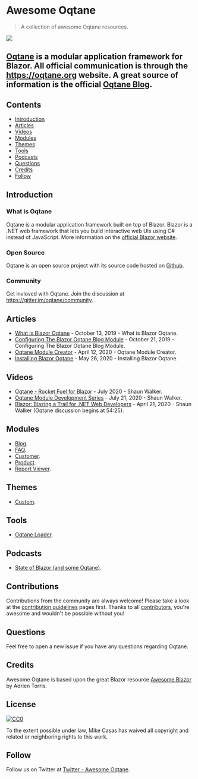 # Awesome Oqtane


> A collection of awesome Oqtane resources.


[<img src="https://github.com/oqtane/framework/blob/master/oqtane.png?raw=true">](https://oqtane.org)

## [Oqtane](https://oqtane.org) is a modular application framework for Blazor. All official communication is through the https://oqtane.org website. A great source of information is the official [Oqtane Blog](https://www.oqtane.org/Resources/Blog).


## Contents
* [Introduction](#introduction)
* [Articles](#articles)
* [Videos](#videos)
* [Modules](#modules)
* [Themes](#themes)
* [Tools](#tools)
* [Podcasts](#podcasts)
* [Questions](#questions)
* [Credits](#credits)
* [Follow](#follow)

## Introduction

### What is Oqtane
Oqtane is a modular application framework built on top of Blazor. Blazor is a .NET web framework that lets you build interactive web UIs using C# instead of JavaScript. More information on the [official Blazor website](https://blazor.net).

### Open Source
Oqtane is an open source project with its source code hosted on [Github](https://github.com/oqtane/oqtane.framework).

### Community
Get invloved with Oqtane. Join the discussion at https://gitter.im/oqtane/community.

## Articles

* [What is Blazor Oqtane](https://blazorhelpwebsite.com/ViewBlogPost/16) - October 13, 2019 - What is Blazor Oqtane.
* [Configuring The Blazor Oqtane Blog Module](https://blazorhelpwebsite.com/ViewBlogPost/15) - October 21, 2019 - Configuring The Blazor Oqtane Blog Module.
* [Oqtane Module Creator](https://blazorhelpwebsite.com/ViewBlogPost/4) - April 12, 2020 - Oqtane Module Creator.
* [Installing Blazor Oqtane](https://blazorhelpwebsite.com/ViewBlogPost/1) - May 26, 2020 - Installing Blazor Oqtane.

## Videos
* [Oqtane - Rocket Fuel for Blazor](https://www.twitch.tv/videos/695241610) - July 2020 - Shaun Walker.
* [Oqtane Module Development Series](https://www.youtube.com/playlist?list=PLYhXmd7yV0elLNLfQwZBUlM7ZSMYPTZ_f) - July 21, 2020 - Shaun Walker.
* [Blazor: Blazing a Trail for .NET Web Developers](https://www.youtube.com/watch?reload=9&v=oRbdjmBhYpE&feature=youtu.be) - April 21, 2020 - Shaun Walker (Oqtane discussion begins at 54:25).

## Modules
* [Blog](https://github.com/oqtane/oqtane.blogs).
* [FAQ](https://github.com/jimspillane/JimS.FAQs.Module).
* [Customer](https://github.com/mikecasas/oqtane-customers).
* [Product](https://github.com/mikecasas/oqtane-products).
* [Report Viewer](https://github.com/mikecasas/oqtane-report-viewer).

## Themes
* [Custom](https://github.com/oqtane/oqtane.theme.custom).

## Tools
* [Oqtane Loader](https://github.com/chlupac/Oqtane.Loader).

## Podcasts
* [State of Blazor (and some Oqtane)](http://azuredevopspodcast.clear-measure.com/michael-washington-on-the-state-of-blazor-episode-88).

## Contributions 
Contributions from the community are always welcome! Please take a look at the [contribution guidelines](https://github.com/mikecasas/awesome-oqtane/blob/master/CONTRIBUTING.md) pages first. Thanks to all [contributors](https://github.com/mikecasas/awesome-oqtane/graphs/contributors), you're awesome and wouldn't be possible without you!

## Questions
Feel free to open a new issue if you have any questions regarding Oqtane.

## Credits
Awesome Oqtane is based upon the great Blazor resource [Awesome Blazor](https://github.com/AdrienTorris/awesome-blazor) by Adrien Torris.


## License

[![CC0](http://mirrors.creativecommons.org/presskit/buttons/88x31/svg/cc-zero.svg)](https://creativecommons.org/publicdomain/zero/1.0/)

To the extent possible under law, Mike Casas has waived all copyright and related or neighboring rights to this work.

## Follow
Follow us on Twitter at [Twitter - Awesome Oqtane](https://twitter.com/awesomeoqtane).